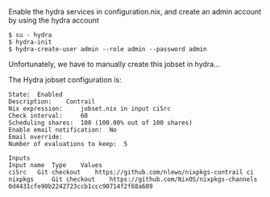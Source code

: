 Enable the hydra services in configuration.nix, and create an admin account by using the hydra account
```
$ su - hydra
$ hydra-init
$ hydra-create-user admin --role admin --password admin
```

Unfortunately, we have to manually create this jobset in hydra...

The Hydra jobset configuration is:
```
State: 	Enabled
Description: 	Contrail
Nix expression: 	jobset.nix in input ciSrc
Check interval: 	60
Scheduling shares: 	100 (100.00% out of 100 shares)
Enable email notification: 	No
Email override: 	
Number of evaluations to keep: 	5

Inputs
Input name	Type	Values
ciSrc 	Git checkout 	https://github.com/nlewo/nixpkgs-contrail ci
nixpkgs 	Git checkout 	https://github.com/NixOS/nixpkgs-channels 0d4431cfe90b2242723ccb1ccc90714f2f68a609
```
